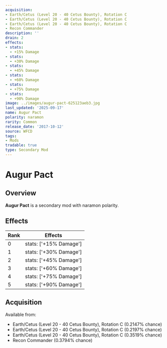```yaml
---
acquisition:
- Earth/Cetus (Level 20 - 40 Cetus Bounty), Rotation C
- Earth/Cetus (Level 20 - 40 Cetus Bounty), Rotation C
- Earth/Cetus (Level 20 - 40 Cetus Bounty), Rotation C
- Recon Commander
description: ''
drain: 2
effects:
- stats:
  - +15% Damage
- stats:
  - +30% Damage
- stats:
  - +45% Damage
- stats:
  - +60% Damage
- stats:
  - +75% Damage
- stats:
  - +90% Damage
image: ../images/augur-pact-625123aeb3.jpg
last_updated: '2025-09-17'
name: Augur Pact
polarity: naramon
rarity: Common
release_date: '2017-10-12'
source: WFCD
tags:
- Mods
tradable: true
type: Secondary Mod
---
```


# Augur Pact

## Overview

**Augur Pact** is a secondary mod with naramon polarity.

## Effects

| Rank | Effects |
|------|----------|
| 0 | stats: ['+15% Damage'] |
| 1 | stats: ['+30% Damage'] |
| 2 | stats: ['+45% Damage'] |
| 3 | stats: ['+60% Damage'] |
| 4 | stats: ['+75% Damage'] |
| 5 | stats: ['+90% Damage'] |

## Acquisition

Available from:
- Earth/Cetus (Level 20 - 40 Cetus Bounty), Rotation C (0.2147% chance)
- Earth/Cetus (Level 20 - 40 Cetus Bounty), Rotation C (0.2197% chance)
- Earth/Cetus (Level 20 - 40 Cetus Bounty), Rotation C (0.3519% chance)
- Recon Commander (0.3794% chance)

